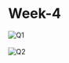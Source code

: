 # Week-4
![Q1](https://i.imgur.com/QfxN8y7.png) <br> <br>
![Q2](https://i.imgur.com/Mj6CYKu.png) <br> <br>
